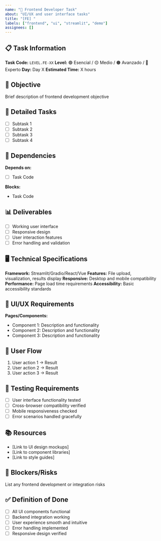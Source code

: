```yaml
---
name: "🎨 Frontend Developer Task"
about: "UI/UX and user interface tasks"
title: "[FE] "
labels: ["frontend", "ui", "streamlit", "demo"]
assignees: []
---
```


## 📋 Task Information
**Task Code:** `LEVEL.FE-XX`
**Level:** 🟢 Esencial / 🟡 Medio / 🟠 Avanzado / 🔴 Experto
**Day:** Day X
**Estimated Time:** X hours

## 🎯 Objective
Brief description of frontend development objective

## 📝 Detailed Tasks
- [ ] Subtask 1
- [ ] Subtask 2  
- [ ] Subtask 3
- [ ] Subtask 4

## 🔗 Dependencies
**Depends on:** 
- [ ] Task Code

**Blocks:**
- Task Code

## 📊 Deliverables
- [ ] Working user interface
- [ ] Responsive design
- [ ] User interaction features
- [ ] Error handling and validation

## 🖥️ Technical Specifications
**Framework:** Streamlit/Gradio/React/Vue
**Features:** File upload, visualization, results display
**Responsive:** Desktop and mobile compatibility
**Performance:** Page load time requirements
**Accessibility:** Basic accessibility standards

## 🎨 UI/UX Requirements
**Pages/Components:**
- Component 1: Description and functionality
- Component 2: Description and functionality
- Component 3: Description and functionality

## 📱 User Flow
1. User action 1 → Result
2. User action 2 → Result
3. User action 3 → Result

## 🧪 Testing Requirements
- [ ] User interface functionality tested
- [ ] Cross-browser compatibility verified
- [ ] Mobile responsiveness checked
- [ ] Error scenarios handled gracefully

## 📚 Resources
- [Link to UI design mockups]
- [Link to component libraries]
- [Link to style guides]

## 🚨 Blockers/Risks
List any frontend development or integration risks

## ✅ Definition of Done
- [ ] All UI components functional
- [ ] Backend integration working
- [ ] User experience smooth and intuitive
- [ ] Error handling implemented
- [ ] Responsive design verified